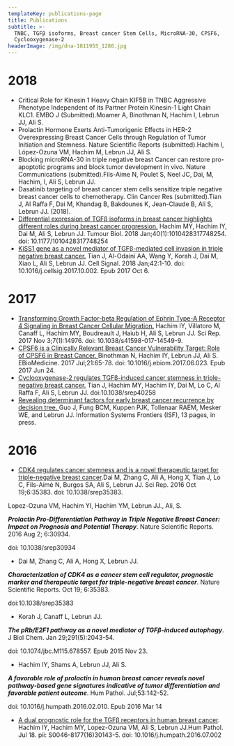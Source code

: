 ```yaml
---
templateKey: publications-page
title: Publications
subtitle: >-
  TNBC, TGFβ isoforms, Breast cancer Stem Cells, MicroRNA-30, CPSF6,
  Cyclooxygenase-2 
headerImage: /img/dna-1811955_1280.jpg
---
```

# 2018

* Critical Role for Kinesin 1 Heavy Chain KIF5B in TNBC Aggressive Phenotype Independent of its Partner Protein Kinesin-1 Light Chain KLC1. EMBO J (Submitted).Moamer A, Binothman N, Hachim I, Lebrun JJ, Ali S.
* Prolactin Hormone Exerts Anti-Tumorigenic Effects in HER-2 Overexpressing Breast Cancer Cells through Regulation of Tumor Initiation and Stemness. Nature Scientific Reports (submitted).Hachim I, López-Ozuna VM, Hachim M, Lebrun JJ, Ali S. 
* Blocking microRNA-30 in triple negative breast Cancer can restore pro-apoptotic programs and block tumor development in vivo. Nature Communications (submitted).Fils-Aime N, Poulet S, Neel JC, Dai, M, Hachim, I, Ali S, Lebrun JJ. 
* Dasatinib targeting of breast cancer stem cells sensitize triple negative breast cancer cells to chemotherapy. Clin Cancer Res (submitted).Tian J, Al Raffa F, Dai M, Khandag B, Bakdounes K, Jean-Claude B, Ali S, Lebrun JJ. (2018).
* [Differential expression of TGFβ isoforms in breast cancer highlights different roles during breast cancer progression.](<Differential expression of TGFβ isoforms in breast cancer highlights different roles during breast cancer progression.>) Hachim MY, Hachim IY, Dai M, Ali S, Lebrun JJ. Tumour Biol. 2018 Jan;40(1):1010428317748254. doi: 10.1177/1010428317748254
* [KiSS1 gene as a novel mediator of TGFβ-mediated cell invasion in triple negative breast cancer.](<KiSS1 gene as a novel mediator of TGFβ-mediated cell invasion in triple negative breast cancer.>)
  Tian J, Al-Odaini AA, Wang Y, Korah J, Dai M, Xiao L, Ali S, Lebrun JJ.
  Cell Signal. 2018 Jan;42:1-10. doi: 10.1016/j.cellsig.2017.10.002. Epub 2017 Oct 6.



# 2017

* [Transforming Growth Factor-beta Regulation of Ephrin Type-A Receptor 4 Signaling in Breast Cancer Cellular Migration.](<Transforming Growth Factor-beta Regulation of Ephrin Type-A Receptor 4 Signaling in Breast Cancer Cellular Migration.>) Hachim IY, Villatoro M, Canaff L, Hachim MY, Boudreault J, Haiub H, Ali S, Lebrun JJ. Sci Rep. 2017 Nov 3;7(1):14976. doi: 10.1038/s41598-017-14549-9.
* [CPSF6 is a Clinically Relevant Breast Cancer Vulnerability Target: Role of CPSF6 in Breast Cancer. ](<CPSF6 is a Clinically Relevant Breast Cancer Vulnerability Target: Role of CPSF6 in Breast Cancer. >)Binothman N, Hachim IY, Lebrun JJ, Ali S. EBioMedicine. 2017 Jul;21:65-78. doi: 10.1016/j.ebiom.2017.06.023. Epub 2017 Jun 24.
* [Cyclooxygenase-2 regulates TGFβ-induced cancer stemness in triple-negative breast cancer.](<Cyclooxygenase-2 regulates TGFβ-induced cancer stemness in triple-negative breast cancer.>) Tian J, Hachim MY, Hachim IY, Dai M, Lo C, Al Raffa F, Ali S, Lebrun JJ. doi:10.1038/srep40258 
* [Revealing determinant factors for early breast cancer recurrence by decision tree. ](<Revealing determinant factors for early breast cancer recurrence by decision tree. >)Guo J, Fung BCM, Kuppen PJK, Tollenaar RAEM, Mesker WE, and Lebrun JJ. Information Systems Frontiers (ISF), 13 pages, in press. 

# 2016

* [CDK4 regulates cancer stemness and is a novel therapeutic target for triple-negative breast cancer](<CDK4 regulates cancer stemness and is a novel therapeutic target for triple-negative breast cancer.>).Dai M, Zhang C, Ali A, Hong X, Tian J, Lo C, Fils-Aimé N, Burgos SA, Ali S, Lebrun JJ.
  Sci Rep. 2016 Oct 19;6:35383. doi: 10.1038/srep35383.

Lopez-Ozuna VM, Hachim YI, Hachim YM, Lebrun JJ., Ali, S. 

_**Prolactin Pro-Differentiation Pathway in Triple Negative Breast Cancer: Impact on Prognosis and Potential Therapy**_. Nature Scientific Reports. 2016 Aug 2; 6:30934. 

doi: 10.1038/srep30934

* Dai M, Zhang C, Ali A, Hong X, Lebrun JJ. 

_**Characterization of CDK4 as a cancer stem cell regulator, prognostic marker and therapeutic target for triple-negative breast cancer**_. Nature Scientific Reports. Oct 19; 6:35383. 

doi:10.1038/srep35383

* Korah J, Canaff L, Lebrun JJ. 

_**The pRb/E2F1 pathway as a novel mediator of TGFβ-induced autophagy**_. J Biol Chem. Jan 29;291(5):2043-54.

doi: 10.1074/jbc.M115.678557. Epub 2015 Nov 23.

* Hachim IY, Shams A, Lebrun JJ, Ali S.

_**A favorable role of prolactin in human breast cancer reveals novel pathway-based gene signatures indicative of tumor differentiation and favorable patient outcome**_. Hum Pathol. Jul;53:142-52. 

doi: 10.1016/j.humpath.2016.02.010. Epub 2016 Mar 14 

* [A dual prognostic role for the TGFβ receptors in human breast cancer](<A dual prognostic role for the TGFβ receptors in human breast cancer>). Hachim IY, Hachim MY, Lopez-Ozuna VM, Ali S, Lebrun JJ.Hum Pathol. Jul 18. pii: S0046-8177(16)30143-5.  doi: 10.1016/j.humpath.2016.07.002
